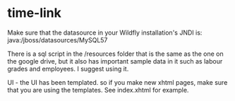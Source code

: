 # time-link
Make sure that the datasource in your Wildfly installation's JNDI is: java:/jboss/datasources/MySQL57

There is a sql script in the /resources folder that is the same as the one on the google drive, but it also has important sample data in it such as labour grades and employees.  I suggest using it.


UI - the UI has been templated. so if you make new xhtml pages, make sure that you are using the templates. See index.xhtml for example.